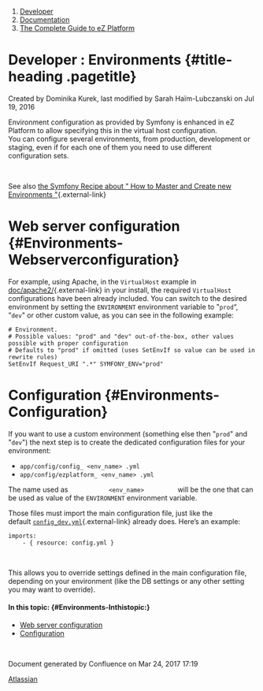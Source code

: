 1.  <span>[Developer](index.html)</span>
2.  <span>[Documentation](Documentation_31429504.html)</span>
3.  <span>[The Complete Guide to eZ
    Platform](The-Complete-Guide-to-eZ-Platform_31429526.html)</span>

<span id="title-text"> Developer : Environments </span> {#title-heading .pagetitle}
=======================================================

Created by <span class="author"> Dominika Kurek</span>, last modified by
<span class="editor"> Sarah Haïm-Lubczanski</span> on Jul 19, 2016

Environment configuration as provided by Symfony is enhanced in eZ
Platform to allow specifying this in the virtual host configuration.  
You can configure several environments, from production, development or
staging, even if for each one of them you need to use different
configuration sets.

 

<span
class="aui-icon aui-icon-small aui-iconfont-info confluence-information-macro-icon"></span>
<span>See also </span>[the Symfony Recipe about " How to Master and
Create new Environments
"](http://symfony.com/doc/current/cookbook/configuration/environments.html){.external-link}

Web server configuration {#Environments-Webserverconfiguration}
========================

For example, using Apache, in the `VirtualHost` example in
[doc/apache2/](https://github.com/ezsystems/ezplatform/tree/master/doc/apache2){.external-link} in
your install, the required `VirtualHost` configurations have been
already included. You can switch to the desired environment by setting
the `ENVIRONMENT` environment variable to "`prod`“, ”`dev`" or other
custom value, as you can see in the following example:

~~~~ brush:
# Environment.
# Possible values: "prod" and "dev" out-of-the-box, other values possible with proper configuration
# Defaults to "prod" if omitted (uses SetEnvIf so value can be used in rewrite rules)
SetEnvIf Request_URI ".*" SYMFONY_ENV="prod"
~~~~

Configuration {#Environments-Configuration}
=============

If you want to use a custom environment (something else then "`prod`"
and "`dev`") the next step is to create the dedicated configuration
files for your environment:

-   `app/config/config_ <env_name> .yml`
-   `app/config/ezplatform_ <env_name> .yml`

The name used as `            <env_name>          ` will be the one that
can be used as value of the `ENVIRONMENT` environment variable.

Those files must import the main configuration file, just like the
default [`config_dev.yml`](https://github.com/ezsystems/ezpublish-community/blob/master/ezpublish/config/config_dev.yml){.external-link}
already does. Here’s an example:

~~~~ brush:
imports:
    - { resource: config.yml }
~~~~

 

This allows you to override settings defined in the main configuration
file, depending on your environment (like the DB settings or any other
setting you may want to override).

#### In this topic: {#Environments-Inthistopic:}

-   [Web server configuration](#Environments-Webserverconfiguration)
-   [Configuration](#Environments-Configuration)

 

Document generated by Confluence on Mar 24, 2017 17:19

[Atlassian](http://www.atlassian.com/)


